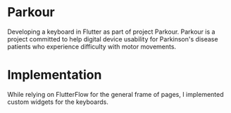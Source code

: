 # Parkour
Developing a keyboard in Flutter as part of project Parkour. 
Parkour is a project committed to help digital device usability for Parkinson's disease patients who experience difficulty with motor movements. 

# Implementation
While relying on FlutterFlow for the general frame of pages, I implemented custom widgets for the keyboards. 
